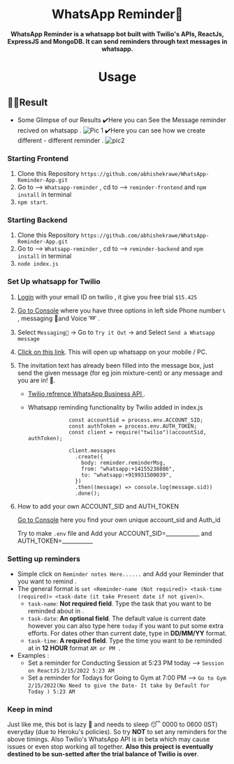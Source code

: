 <h1 align="center">WhatsApp Reminder🔔</h1>

<h4 align="center">WhatsApp  Reminder is a whatsapp bot built with Twilio's APIs, ReactJs, ExpressJS and MongoDB. It can send reminders through text messages in whatsapp.</h4>

<!-- <div align="center">
<img src="./rebot.svg" align="center" width="250px">
</div> -->

<h1 align="center">Usage</h2>



## 🐱‍🏍Result 
- Some Glimpse of our Results
✔️Here you can See the Message reminder recived on whatsapp .
![Pic 1](Preview/fullvid.gif)
✔️Here you can see how we create different - different reminder .
![pic2](Preview/vid.gif)


### Starting Frontend

1. Clone this Repository `https://github.com/abhishekrawe/WhatsApp-Reminder-App.git`
2. Go to --> `Whatsapp-reminder` , cd to --> `reminder-frontend` and `npm install` in terminal
3. `npm start`.

### Starting Backend

1. Clone this Repository `https://github.com/abhishekrawe/WhatsApp-Reminder-App.git`
2. Go to --> `Whatsapp-reminder` , cd to --> `reminder-backend` and `npm install` in terminal
3. `node index.js`

### Set Up whatsapp for Twilio

 1.  [Login](https://www.twilio.com/login) with your email ID on twilio , it give you free trial `$15.425`
 2.  [Go to Console](https://www.twilio.com/console/) where you have three options in left side Phone number 📞 , messaging 📧and Voice ➿ .

 3. Select `Messaging📧` -> Go to `Try it Out` -> and Select  `Send a Whatsapp message`

 4. [Click on this link](https://api.whatsapp.com/send/?phone=%2B14155238886&text=join+mixture-cent&app_absent=0). This will open up whatsapp on your mobile / PC.
5. The invitation text has already been filled into the message box, just send the given message (for eg join mixture-cent) or any message and you are in! 🎉.
   - [Twilio refrence WhatsApp Business API ](https://www.twilio.com/whatsapp).
   - Whatsapp reminding functionality by Twilio added in index.js

     ```
                  const accountSid = process.env.ACCOUNT_SID;
                  const authToken = process.env.AUTH_TOKEN;
                  const client = require("twilio")(accountSid, authToken);

                  client.messages
                    .create({
                      body: reminder.reminderMsg,
                      from: "whatsapp:+14155238886",
                      to: "whatsapp:+919931500039",
                    })
                    .then((message) => console.log(message.sid))
                    .done();
     ```

6. How to add your own ACCOUNT_SID  and AUTH_TOKEN

      [Go to Console](https://www.twilio.com/console/) here you find your own unique account_sid and Auth_id 

      Try to make `.env` file and Add your ACCOUNT_SID=____________ and AUTH_TOKEN=___________





### Setting up reminders

- Simple click on `Reminder notes Here......` and Add your Reminder that you want to remind .
- The general format is `set <Reminder-name (Not required)> <task-time (required)> <task-date (it take Present date if not given)>`.
  - `task-name`: **Not required field**. Type the task that you want to be reminded about in .
  - `task-date`: **An optional field**. The default value is current date however you can also type here `today` if you want to put some extra efforts. For dates other than current date, type in **DD/MM/YY** format.
  - `task-time`: **A required field**. Type the time you want to be reminded at in **12 HOUR** format `AM or PM `.
- Examples :
  - Set a reminder for Conducting Session at 5:23 PM today --> `Session on ReactJS` `2/15/2022 5:23 AM `
  - Set a reminder for Todays for Going to Gym at 7:00 PM --> `Go to Gym` `2/15/2022(No Need to give the Date- It take by Default for Today ) 5:23 AM `

### Keep in mind

Just like me, this bot is lazy 🦥 and needs to sleep 😴 0000 to 0600 (IST) everyday (due to Heroku's policies). So try **NOT** to set any reminders for the above timings. Also Twilio's WhatsApp API is in beta which may cause issues or even stop working all together. **Also this project is eventually destined to be sun-setted after the trial balance of Twilio is over**.
